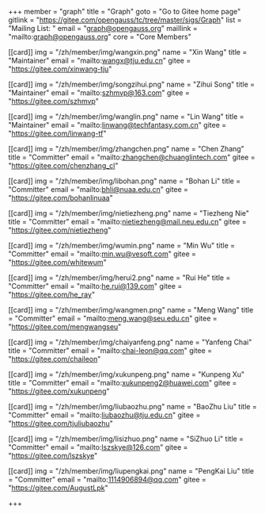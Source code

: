 +++
member = "graph"
title = "Graph"
goto = "Go to Gitee home page"
gitlink = "https://gitee.com/opengauss/tc/tree/master/sigs/Graph"
list = "Mailing List: "
email = "graph@opengauss.org"
maillink = "mailto:graph@opengauss.org"
core = "Core Members"

[[card]]
    img = "/zh/member/img/wangxin.png"
    name = "Xin Wang"
    title = "Maintainer"
    email = "mailto:wangx@tju.edu.cn"
    gitee = "https://gitee.com/xinwang-tju"

[[card]]
img = "/zh/member/img/songzihui.png"
name = "Zihui Song"
title = "Maintainer"
email = "mailto:szhmvp@163.com"
gitee = "https://gitee.com/szhmvp"

[[card]]
img = "/zh/member/img/wanglin.png"
name = "Lin Wang"
title = "Maintainer"
email = "mailto:linwang@techfantasy.com.cn"
gitee = "https://gitee.com/linwang-tf"


[[card]]
img = "/zh/member/img/zhangchen.png"
name = "Chen Zhang"
title = "Committer"
email = "mailto:zhangchen@chuanglintech.com"
gitee = "https://gitee.com/chenzhang_cl"

[[card]]
img = "/zh/member/img/libohan.png"
name = "Bohan Li"
title = "Committer"
email = "mailto:bhli@nuaa.edu.cn"
gitee = "https://gitee.com/bohanlinuaa"

[[card]]
img = "/zh/member/img/nietiezheng.png"
name = "Tiezheng Nie"
title = "Committer"
email = "mailto:nietiezheng@mail.neu.edu.cn"
gitee = "https://gitee.com/nietiezheng"

[[card]]
img = "/zh/member/img/wumin.png"
name = "Min Wu"
title = "Committer"
email = "mailto:min.wu@vesoft.com"
gitee = "https://gitee.com/whitewum"

[[card]]
img = "/zh/member/img/herui2.png"
name = "Rui He"
title = "Committer"
email = "mailto:he.rui@139.com"
gitee = "https://gitee.com/he_ray"

[[card]]
img = "/zh/member/img/wangmen.png"
name = "Meng Wang"
title = "Committer"
email = "mailto:meng.wang@seu.edu.cn"
gitee = "https://gitee.com/mengwangseu"

[[card]]
img = "/zh/member/img/chaiyanfeng.png"
name = "Yanfeng Chai"
title = "Committer"
email = "mailto:chai-leon@qq.com"
gitee = "https://gitee.com/chaileon"

[[card]]
img = "/zh/member/img/xukunpeng.png"
name = "Kunpeng Xu"
title = "Committer"
email = "mailto:xukunpeng2@huawei.com"
gitee = "https://gitee.com/xukunpeng"

[[card]]
img = "/zh/member/img/liubaozhu.png"
name = "BaoZhu Liu"
title = "Committer"
email = "mailto:liubaozhu@tju.edu.cn"
gitee = "https://gitee.com/tjuliubaozhu"

[[card]]
img = "/zh/member/img/lisizhuo.png"
name = "SiZhuo Li"
title = "Committer"
email = "mailto:lszskye@126.com"
gitee = "https://gitee.com/lszskye"

[[card]]
img = "/zh/member/img/liupengkai.png"
name = "PengKai Liu"
title = "Committer"
email = "mailto:1114906894@qq.com"
gitee = "https://gitee.com/AugustLpk"


+++